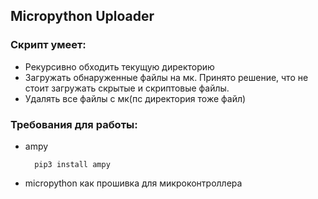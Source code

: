 
## Micropython Uploader


### Скрипт умеет:

* Рекурсивно обходить текущую директорию
* Загружать обнаруженные файлы на мк. Принято решение, что не стоит загружать скрытые и скриптовые файлы. 
* Удалять все файлы с мк(пс директория тоже файл)

### Требования для работы:

* ampy

        pip3 install ampy

* micropython как прошивка для микроконтроллера
